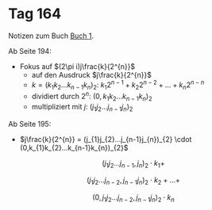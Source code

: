 # Tag 164

Notizen zum Buch [Buch 1](../Buch1.md).

Ab Seite 194:
* Fokus auf $(2\pi i)j\frac{k}{2^{n}}$
  - auf den Ausdruck $j\frac{k}{2^{n}}$
  - $k = (k_{1}k_{2}...k_{n-1}k_{n})_{2}$: $k_{1}2^{n-1} + k_{2}2^{n-2} + ... + k_{n}2^{n-n}$
  - dividiert durch $2^{n}$: $(0,k_{1}k_{2}...k_{n-1}k_{n})_{2}$
  - multipliziert mit $j$: $(j_{1}j_{2}...j_{n-1}j_{n})_{2}$

Ab Seite 195:
* $j\frac{k}{2^{n}} = (j_{1}j_{2}...j_{n-1}j_{n})_{2} \cdot (0,k_{1}k_{2}...k_{n-1}k_{n})_{2}$
```math
(j_{1}j_{2}...j_{n-1},j_{n})_{2} \cdot k_{1} +
```
```math
(j_{1}j_{2}...j_{n-2},j_{n-1}j_{n})_{2} \cdot k_{2} + ... +
```
```math
(0,j_{1}j_{2}...j_{n-2},j_{n-1}j_{n})_{2} \cdot k_{n}
```
